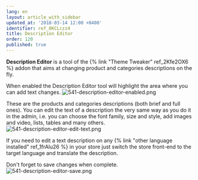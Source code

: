 ```yaml
---
lang: en
layout: article_with_sidebar
updated_at: '2018-03-14 12:00 +0400'
identifier: ref_0KCLczz4
title: Description Editor
order: 120
published: true
---
```

**Description Editor** is a tool of the {% link "Theme Tweaker" ref_2Kfe2OX6 %} addon that aims at changing product and categories descriptions on the fly. 

When enabled the Description Editor tool will highlight the area where you can add text changes. 
![541-description-editor-enabled.png]({{site.baseurl}}/attachments/ref_0KCLczz4/541-description-editor-enabled.png)

These are the products and categories descriptions (both brief and full ones). You can edit the text of a description the very same way as you do it in the admin, i.e. you can choose the font family, size and style, add images and video, lists, tables and many others. 
![541-description-editor-edit-text.png]({{site.baseurl}}/attachments/ref_0KCLczz4/541-description-editor-edit-text.png)

If you need to edit a text description on any {% link "other language installed" ref_1frAlu26 %} in your store just switch the store front-end to the target language and translate the description. 

Don't forget to save changes when complete.
![541-description-editor-save.png]({{site.baseurl}}/attachments/ref_0KCLczz4/541-description-editor-save.png)

